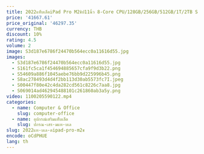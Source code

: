 ```yaml
---
title: 2022แท็บเล็ตiPad Pro M2ชิป11นิ้ว 8-Core CPU/128GB/256GB/512GB/1T/2TB SSD Face IDของแท้แท็บเล็ตiPad Pro M2,WIFI + 5G
price: '41667.61'
price_original: '46297.35'
currency: THB
discount: 10%
rating: 4.5
volume: 2
image: S3d187e6786f24470b564ecc0a11616d55.jpg
images:
  - S3d187e6786f24470b564ecc0a11616d55.jpg
  - S161fc5ca1f454694885657cfa9f9d3b22.png
  - S54609a886f1045aebe76bb9d225996b45.png
  - S8ac278493d4d4f2bb113d30ab5573fc7I.jpeg
  - S00447f80e42c4da282cd561c8226c7aa8.jpg
  - S069014ad462945488101c261860ab3a5y.png
video: 1100205590122.mp4
categories:
  - name: Computer & Office
    slug: computer-office
  - name: อุปกรณ์เสริมแท็บเล็ต
    slug: ปกรณ-เสร-มแท-บเล
slug: 2022แท-บเล-ตipad-pro-m2ช
encode: oCdPHUE
lang: th
---
```

  
